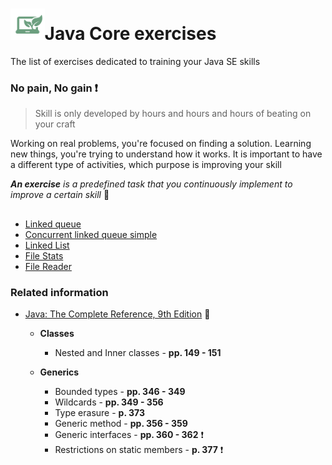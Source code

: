 # <img src="https://raw.githubusercontent.com/bobocode-projects/resources/master/image/logo_transparent_background.png" height=50/>Java Core exercises
The list of exercises dedicated to training your Java SE skills

### No pain, No gain :heavy_exclamation_mark:

> Skill is only developed by hours and hours and hours of beating on your craft

Working on real problems, you're focused on finding a solution. Learning new things, you're trying to understand how it works.
It is important to have a different type of activities, which purpose is improving your skill 

***An exercise** is a predefined task that you continuously implement to improve a certain skill* :muscle:
##
* [Linked queue](https://github.com/boy4uck/java-core-exercises/tree/master/linked-queue)
* [Concurrent linked queue simple](https://github.com/bobocode-projects/java-core-exercises/tree/master/concurrent-linked-queue-simple)
* [Linked List](https://github.com/bobocode-projects/java-core-exercises/tree/master/linked-list)
* [File Stats](https://github.com/bobocode-projects/java-core-exercises/tree/master/file-stats)
* [File Reader](https://github.com/bobocode-projects/java-core-exercises/tree/master/file-reader)

### Related information
* [Java: The Complete Reference, 9th Edition](https://www.amazon.com/Java-Complete-Reference-Herbert-Schildt/dp/0071808558/ref=sr_1_1?ie=UTF8&qid=1540376597&sr=8-1&keywords=java+complete+reference+9th+edition) :orange_book:
  * **Classes**
    * Nested and Inner classes - **pp. 149 - 151**
   
  * **Generics**
    * Bounded types - **pp. 346 - 349**
    * Wildcards - **pp. 349 - 356**
    * Type erasure - **p. 373**
    * Generic method - **pp. 356 - 359**
    * Generic interfaces - **pp. 360 - 362** :heavy_exclamation_mark: 
    * Restrictions on static members - **p. 377** :heavy_exclamation_mark: 
